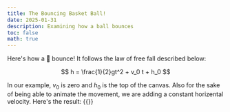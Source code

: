 ```yaml
---
title: The Bouncing Basket Ball!
date: 2025-01-31
description: Examining how a ball bounces
toc: false
math: true
---
```


Here's how a :basketball: bounce! It follows the law of free fall described below:

$$ h = \frac{1}{2}gt^2 + v_0 t + h_0 $$

In our example, $v_0$ is zero and $h_0$ is the top of the canvas.
Also for the sake of being able to animate the movement, we are adding a constant horizental velocity. Here's the result:
{{<bouncing-ball>}}
